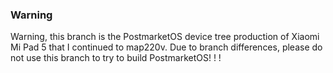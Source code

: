 ### Warning
Warning, this branch is the PostmarketOS device tree production of Xiaomi Mi Pad 5 that I continued to map220v. Due to branch differences, please do not use this branch to try to build PostmarketOS! ! !
